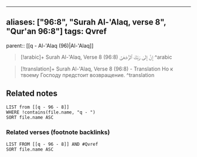 
---
aliases: ["96:8", "Surah Al-'Alaq, verse 8", "Qur'an 96:8"]
tags: Qvref
---

parent:: [[q - Al-'Alaq (96)|Al-'Alaq]]

> [!arabic]+ Surah Al-'Alaq, Verse 8 (96:8)
> <span class="quran-arabic">إِنَّ إِلَىٰ رَبِّكَ ٱلرُّجْعَىٰٓ</span>
^arabic

> [!translation]+ Surah Al-'Alaq, Verse 8 (96:8) - Translation
> Но к твоему Господу предстоит возвращение.
^translation



## Related notes
```dataview
LIST from [[q - 96 - 8]]
WHERE !contains(file.name, "q - ")
SORT file.name ASC
```

### Related verses (footnote backlinks)
```dataview
LIST FROM [[q - 96 - 8]] AND #Qvref
SORT file.name ASC
```

